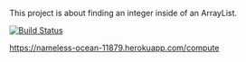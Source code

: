 This project is about finding an integer inside of an ArrayList.

[![Build Status](https://travis-ci.com/CanKocyigitoglu/MyDemoApp_fall_2020.svg?branch=main)](https://travis-ci.com/CanKocyigitoglu/MyDemoApp_fall_2020)

https://nameless-ocean-11879.herokuapp.com/compute